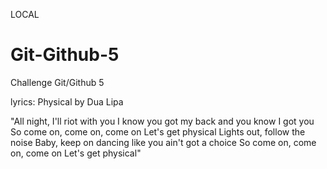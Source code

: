 LOCAL

# Git-Github-5

Challenge Git/Github 5

lyrics: Physical by Dua Lipa

"All night, I'll riot with you
I know you got my back and you know I got you
So come on, come on, come on
Let's get physical
Lights out, follow the noise
Baby, keep on dancing like you ain't got a choice
So come on, come on, come on
Let's get physical"
